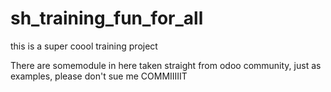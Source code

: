 # sh_training_fun_for_all
this is a super coool training project 

There are somemodule in here taken straight from odoo community, just as examples, please don't sue me
COMMIIIIIT
